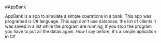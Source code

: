 #AppBank

AppBank is a app to simulate a simple operations in a bank. This app was programed is C# language.
This app don't use database, the list of clients it was saved in a list whlie the program are running, if you stop the program you have to put all the datas again.
How I say before, it's a simple aplication in C#
